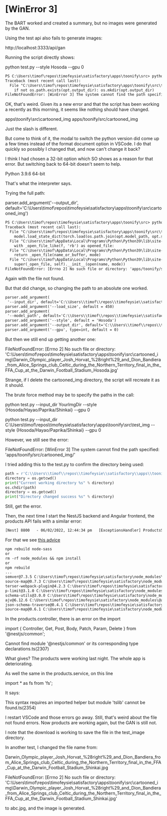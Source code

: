 # [WinError 3]

The BART worked and created a summary, but no images were generated by the GAN.

Using the test api also fails to generate images:

http://localhost:3333/api/gan

Running the script directly shows:

python test.py --style Hosoda --gpu 0

```txt
PS C:\Users\timof\repos\timofeysie\satisfactory\apps\toonify\src> python test.py --style Hosoda --gpu 0 
Traceback (most recent call last):
  File "C:\Users\timof\repos\timofeysie\satisfactory\apps\toonify\src\test.py", line 23, in <module>
    if not os.path.exists(opt.output_dir): os.mkdir(opt.output_dir)
FileNotFoundError: [WinError 3] The system cannot find the path specified: 'apps/toonify/src/cartooned_img/'
```

OK, that's weird.  Given its a new error and that the script has been working a recently as this morning, it seems like nothing should have changed.

apps\toonify\src\cartooned_img
apps/toonify/src/cartooned_img

Just the slash is different.

But come to think of it, the modal to switch the python version did come up a few times instead of the format document option in VSCode.  I do that quickly so possibly I changed that, and now can't change it back?

I think I had chosen a 32-bit option which SO shows as a reason for that error.  But switching back to 64-bit doesn't seem to help.

Python 3.9.6 64-bit

That's what the interpreter says.

Trying the full path:

parser.add_argument('--output_dir', default='C:\\Users\\timof\\repos\\timofeysie\\satisfactory\\apps\\toonify\\src\\cartooned_img')

```txt
PS C:\Users\timof\repos\timofeysie\satisfactory\apps\toonify\src> python test.py --style Hosoda --gpu 0
Traceback (most recent call last):
  File "C:\Users\timof\repos\timofeysie\satisfactory\apps\toonify\src\test.py", line 27, in <module>
    model.load_state_dict(torch.load(os.path.join(opt.model_path, opt.style + '_net_G_float.pth')))
  File "C:\Users\timof\AppData\Local\Programs\Python\Python39\lib\site-packages\torch\serialization.py", line 594, in load
    with _open_file_like(f, 'rb') as opened_file:
  File "C:\Users\timof\AppData\Local\Programs\Python\Python39\lib\site-packages\torch\serialization.py", line 230, in _open_file_like
    return _open_file(name_or_buffer, mode)
  File "C:\Users\timof\AppData\Local\Programs\Python\Python39\lib\site-packages\torch\serialization.py", line 211, in __init__
    super(_open_file, self).__init__(open(name, mode))
FileNotFoundError: [Errno 2] No such file or directory: 'apps/toonify/src/pretrained_model/Hosoda_net_G_float.pth'
```

Again with the file not found.

But that did change, so changing the path to an absolute one worked.  

```txt
parser.add_argument(
 '--input_dir', default='C:\\Users\\timof\\repos\\timofeysie\\satisfactory\\apps\\toonify\\src\\test_img')
parser.add_argument('--load_size', default = 450)
parser.add_argument(
 '--model_path', default='C:\\Users\\timof\\repos\\timofeysie\\satisfactory\\apps\\toonify\\src\\pretrained_model')
parser.add_argument('--style', default = 'Hosoda')
parser.add_argument('--output_dir', default='C:\\Users\\timof\\repos\\timofeysie\\satisfactory\\apps\\toonify\\src\\cartooned_img')
parser.add_argument('--gpu', type=int, default = 0)
```

But then we still end up getting another one:

FileNotFoundError: [Errno 2] No such file or directory: 'C:\\Users\\timof\\repos\\timofeysie\\satisfactory\\apps\\toonify\\src\\cartooned_img\\Darwin_Olympic_player_Josh_Horvat_%28right%29_and_Dion_Bandiera_from_Alice_Springs_club_Celtic_during_the_Northern_Territory_final_in_the_FFA_Cup_at_the_Darwin_Football_Stadium_Hosoda.jpg'

Strange, if I delete the cartooned_img
 directory, the script will recreate it as it should.

The brute force method may be to specify the paths in the call:

python test.py --input_dir YourImgDir --style {Hosoda/Hayao/Paprika/Shinkai} --gpu 0

python test.py --input_dir C:\\Users\\timof\\repos\\timofeysie\\satisfactory\\apps\\toonify\\src\\test_img --style {Hosoda/Hayao/Paprika/Shinkai} --gpu 0

However, we still see the error:

FileNotFoundError: [WinError 3] The system cannot find the path specified: 'apps/toonify/src/cartooned_img/'

I tried adding this to the test.py to confirm the directory being used:

```py
path = r'C:\\Users\\timof\\repos\\timofeysie\\satisfactory\\apps\\toonify\\src'
directory = os.getcwd()
print("Current working directory %s" % directory)
os.chdir(path)
directory = os.getcwd()
print("Directory changed success %s" % directory)
```

Still, get the error.

Then, the next time I start the NestJS backend and Angular frontend, the products API fails with a similar error:

```txt
[Nest] 8800   - 06/02/2022, 12:44:34 pm   [ExceptionsHandler] ProductsService.findAll: no files Error: ENOENT: no such file or directory, scandir 'C:\Users\timof\repos\timofeysie\satisfactory\apps\toonify\src\posts' +3992ms
```

For that we see [this advice](https://stackoverflow.com/questions/45251645/error-enoent-no-such-file-or-directory-scandir)

```txt
npm rebuild node-sass
or
rm -rf node_modules && npm install
or
npm rebuild
...
semver@7.3.5 C:\Users\timof\repos\timofeysie\satisfactory\node_modules\@angular-devkit\build-angular\node_modules\semver
source-map@0.7.3 C:\Users\timof\repos\timofeysie\satisfactory\node_modules\@angular-devkit\build-angular\node_modules\source-map
terser-webpack-plugin@4.2.3 C:\Users\timof\repos\timofeysie\satisfactory\node_modules\@angular-devkit\build-angular\node_modules\terser-webpack-plugin
p-limit@3.1.0 C:\Users\timof\repos\timofeysie\satisfactory\node_modules\@angular-devkit\build-angular\node_modules\p-limit
schema-utils@3.0.0 C:\Users\timof\repos\timofeysie\satisfactory\node_modules\@angular-devkit\build-angular\node_modules\schema-utils
ajv@6.12.6 C:\Users\timof\repos\timofeysie\satisfactory\node_modules\@angular-devkit\build-angular\node_modules\ajv
json-schema-traverse@0.4.1 C:\Users\timof\repos\timofeysie\satisfactory\node_modules\@angular-devkit\build-angular\node_modules\json-schema-traverse
source-map@0.6.1 C:\Users\timof\repos\timofeysie\satisfactory\node_modules\@angular-devkit\build-angular\node_modules\terser-webpack-plugin\node_modules\source-map
```

In the products.controller, there is an error on the import

import { Controller, Get, Post, Body, Patch, Param, Delete } from '@nestjs/common';

Cannot find module '@nestjs/common' or its corresponding type declarations.ts(2307)

What gives?  The products were working last night.  The whole app is deteriorating.

As well the same in the products.service, on this line

import * as fs from 'fs';

It says:

This syntax requires an imported helper but module 'tslib' cannot be found.ts(2354)

I restart VSCode and those errors go away.  Still, that's weird about the file not found errors.  Now products are working again, but the GAN is still not.

I note that the download is working to save the file in the test_image directory.

In another test, I changed the file name from:

Darwin_Olympic_player_Josh_Horvat_%28right%29_and_Dion_Bandiera_from_Alice_Springs_club_Celtic_during_the_Northern_Territory_final_in_the_FFA_Cup_at_the_Darwin_Football_Stadium_Shinkai.jpg

FileNotFoundError: [Errno 2] No such file or directory: 'C:\\Users\\timof\\repos\\timofeysie\\satisfactory\\apps\\toonify\\src\\cartooned_img\\Darwin_Olympic_player_Josh_Horvat_%28right%29_and_Dion_Bandiera_from_Alice_Springs_club_Celtic_during_the_Northern_Territory_final_in_the_FFA_Cup_at_the_Darwin_Football_Stadium_Shinkai.jpg'

to abc.jpg, and the image is generated.
